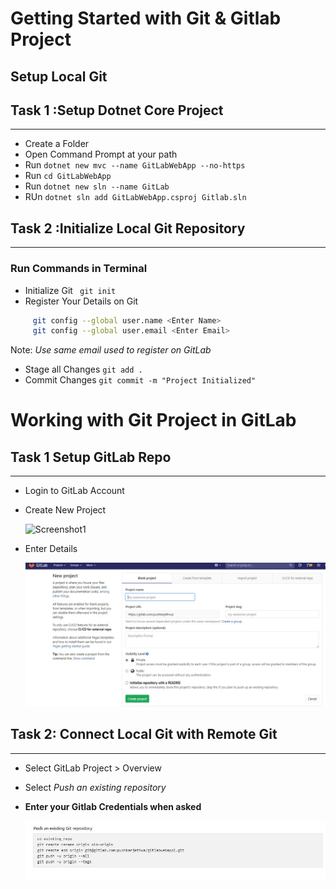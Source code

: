# **Getting Started with Git & Gitlab Project**

## **Setup Local Git**

## Task 1 :Setup Dotnet Core Project
---
- Create a Folder
- Open Command  Prompt at your path
- Run `dotnet new mvc --name GitLabWebApp --no-https`
- Run `cd GitLabWebApp`
- Run `dotnet new sln --name GitLab`
- RUn `dotnet sln add GitLabWebApp.csproj Gitlab.sln`


## Task 2 :Initialize Local Git Repository
---
### Run Commands in Terminal

- Initialize Git ` git init`
- Register Your Details on Git
```bash
     git config --global user.name <Enter Name>
     git config --global user.email <Enter Email>

``` 
 Note: _Use same email used to register on GitLab_       
- Stage all Changes `git add .`
- Commit Changes `git commit -m "Project Initialized"`


# **Working with Git Project in GitLab**

## Task 1 Setup GitLab Repo
---
- Login to GitLab Account
- Create New Project
  
    ![Screenshot1](/images./L1-1.jpg)
- Enter Details
  
    ![Screenshot2](./images/L1-2.jpg)


## Task 2: Connect Local Git with Remote Git
---
- Select GitLab Project > Overview
- Select _Push an existing repository_
- **Enter your Gitlab Credentials when asked**

    ![Screenshot3](./images/L1-3.jpg)

